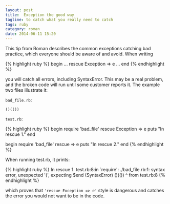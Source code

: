 ```yaml
---
layout: post
title:  Exception the good way
tagline: to catch what you really need to catch
tags: ruby
category: roman
date: 2014-06-11 15:20
---
```

This tip from Roman describes the common exceptions catching bad practice, which everyone should be aware of and avoid. When writing

{% highlight ruby %}
  begin
    ...
  rescue Exception => e
    ...
  end
{% endhighlight %}

you will catch all errors, including SyntaxError. This may be a real problem, and the broken code will run until some customer reports it. The example two files illustrate it:

`bad_file.rb`:

    ()(())

`test.rb`:

{% highlight ruby %}
begin
  require 'bad_file'
rescue Exception => e
  puts "In rescue 1."
end

begin
  require 'bad_file'
rescue => e
  puts "In rescue 2."
end
{% endhighlight %}

When running test.rb, it prints:

{% highlight ruby %}
In rescue 1.
test.rb:8:in `require': ./bad_file.rb:1: syntax error, unexpected '(', expecting $end (SyntaxError)
()(())
   ^
from test.rb:8
{% endhighlight %}


which proves that `'rescue Exception => e'` style is dangerous and catches the error you would not want to be in the code.
